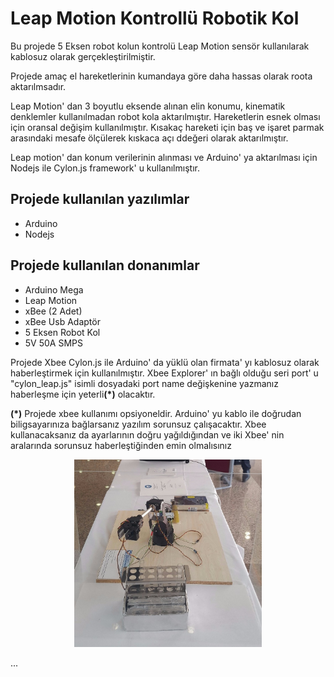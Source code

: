 
<h1>Leap Motion Kontrollü Robotik Kol</h1>

<p>Bu projede 5 Eksen robot kolun kontrolü Leap Motion sensör kullanılarak kablosuz olarak gerçekleştirilmiştir.</p>
<p>Projede amaç el hareketlerinin kumandaya göre daha hassas olarak roota aktarılmsadır.</p>

<p>Leap Motion' dan 3 boyutlu eksende alınan elin konumu, kinematik denklemler kullanılmadan robot kola aktarılmıştır. 
    Hareketlerin esnek olması için oransal değişim kullanılmıştır. Kısakaç hareketi için baş ve işaret parmak arasındaki 
    mesafe ölçülerek kıskaca açı ddeğeri olarak aktarılmıştır.
</p>

<p>Leap motion' dan konum verilerinin alınması ve Arduino' ya aktarılması için Nodejs ile Cylon.js
    framework' u kullanılmıştır. 
</p>

## Projede kullanılan yazılımlar
<ul>
    <li>Arduino</li>
    <li>Nodejs</li>
</ul>

## Projede kullanılan donanımlar
<ul>
    <li>Arduino Mega</li>
    <li>Leap Motion</li>
    <li>xBee (2 Adet)</li>
    <li>xBee Usb Adaptör</li>
    <li>5 Eksen Robot Kol</li>
    <li>5V 50A SMPS</li>
</ul>

<p>Projede Xbee Cylon.js ile Arduino' da yüklü olan firmata' yı kablosuz olarak haberleştirmek
     için kullanılmıştır. Xbee Explorer' ın bağlı olduğu seri port' u "cylon_leap.js" isimli dosyadaki 
    port name değişkenine yazmanız haberleşme için yeterli<b>(*)</b> olacaktır.
</p>

<p> <b>(*)</b> Projede xbee kullanımı opsiyoneldir. Arduino' yu kablo ile doğrudan biligsayarınıza bağlarsanız 
    yazılım sorunsuz çalışacaktır. Xbee kullanacaksanız da ayarlarının doğru yağıldığından ve iki Xbee' nin 
    aralarında sorunsuz haberleştiğinden emin olmalısınız
</p>

<center>
    <img src="/images/arm.jpg" alt="" height="300" width="300">
</center>

...